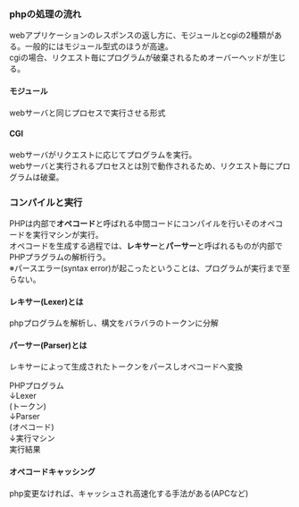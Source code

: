 ### phpの処理の流れ
webアプリケーションのレスポンスの返し方に、モジュールとcgiの2種類がある。一般的にはモジュール型式のほうが高速。  
cgiの場合、リクエスト毎にプログラムが破棄されるためオーバーヘッドが生じる。  
#### モジュール
webサーバと同じプロセスで実行させる形式  
#### CGI
webサーバがリクエストに応じてプログラムを実行。  
webサーバと実行されるプロセスとは別で動作されるため、リクエスト毎にプログラムは破棄。  

### コンパイルと実行
PHPは内部で**オペコード**と呼ばれる中間コードにコンパイルを行いそのオペコードを実行マシンが実行。  
オペコードを生成する過程では、**レキサー**と**パーサー**と呼ばれるものが内部でPHPプラグラムの解析行う。  
※パースエラー(syntax error)が起こったということは、プログラムが実行まで至らない。  


#### レキサー(Lexer)とは
phpプログラムを解析し、構文をバラバラのトークンに分解  

#### パーサー(Parser)とは
レキサーによって生成されたトークンをパースしオペコードへ変換  

PHPプログラム  
↓Lexer  
(トークン)  
↓Parser  
(オペコード)  
↓実行マシン  
実行結果  

#### オペコードキャッシング
php変更なければ、キャッシュされ高速化する手法がある(APCなど)  
